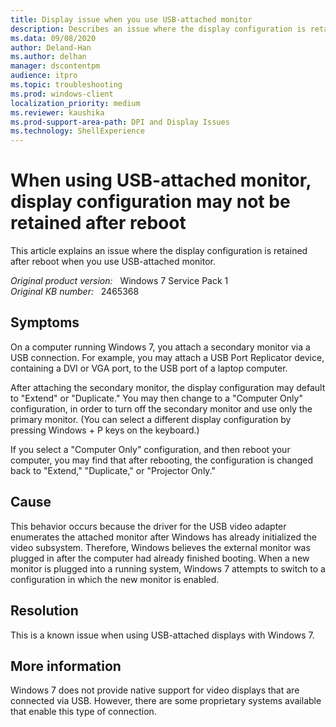 ```yaml
---
title: Display issue when you use USB-attached monitor
description: Describes an issue where the display configuration is retained after reboot when you use USB-attached monitor.
ms.data: 09/08/2020
author: Deland-Han
ms.author: delhan
manager: dscontentpm
audience: itpro
ms.topic: troubleshooting
ms.prod: windows-client
localization_priority: medium
ms.reviewer: kaushika
ms.prod-support-area-path: DPI and Display Issues
ms.technology: ShellExperience
---
```

# When using USB-attached monitor, display configuration may not be retained after reboot

This article explains an issue where the display configuration is retained after reboot when you use USB-attached monitor.

_Original product version:_ &nbsp; Windows 7 Service Pack 1  
_Original KB number:_ &nbsp; 2465368

## Symptoms

On a computer running Windows 7, you attach a secondary monitor via a USB connection. For example, you may attach a USB Port Replicator device, containing a DVI or VGA port, to the USB port of a laptop computer.

After attaching the secondary monitor, the display configuration may default to "Extend" or "Duplicate." You may then change to a "Computer Only" configuration, in order to turn off the secondary monitor and use only the primary monitor. (You can select a different display configuration by pressing Windows + P  keys on the keyboard.)

If you select a "Computer Only" configuration, and then reboot your computer, you may find that after rebooting, the configuration is changed back to "Extend," "Duplicate," or "Projector Only."

## Cause

This behavior occurs because the driver for the USB video adapter enumerates the attached monitor after Windows has already initialized the video subsystem. Therefore, Windows believes the external monitor was plugged in after the computer had already finished booting. When a new monitor is plugged into a running system, Windows 7 attempts to switch to a configuration in which the new monitor is enabled.

## Resolution

This is a known issue when using USB-attached displays with Windows 7.

## More information

Windows 7 does not provide native support for video displays that are connected via USB. However, there are some proprietary systems available that enable this type of connection.
